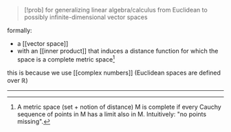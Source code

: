 >[!prob] for generalizing linear algebra/calculus from Euclidean to possibly infinite-dimensional vector spaces
>

formally:
- a [[vector space]]
- with an [[inner product]] that induces a distance function for which the space is a complete metric space[^1]

this is because we use [[complex numbers]] (Euclidean spaces are defined over $\mathbb{R}$)


-----

[^1]: A metric space (set + notion of distance) M is complete if every Cauchy sequence of points in M has a limit also in M. Intuitively: "no points missing". 
